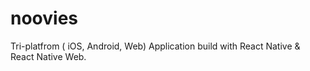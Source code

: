 # noovies
Tri-platfrom ( iOS, Android, Web) Application build with React Native &amp; React Native Web.

